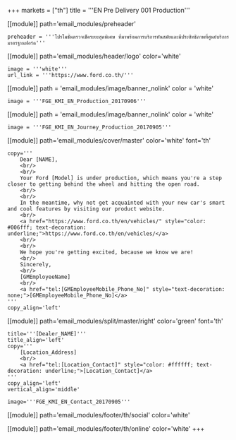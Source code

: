 +++
markets = ["th"]
title = '''EN Pre Delivery 001 Production'''

[[module]]
path='email_modules/preheader'

	preheader = '''โปรโมชั่นตรวจเช็คระยะสุดพิเศษ ที่มาพร้อมการบริการทันสมัยและมีประสิทธิภาพที่ศูนย์บริการมาตรฐานฟอร์ด'''

[[module]]
path='email_modules/header/logo'
color='white'

	image = '''white'''
	url_link = '''https://www.ford.co.th/'''

[[module]]
path = 'email_modules/image/banner_nolink'
color = 'white'

	image = '''FGE_KMI_EN_Production_20170906'''

[[module]]
path = 'email_modules/image/banner_nolink'
color = 'white'

	image = '''FGE_KMI_EN_Journey_Production_20170905'''

[[module]]
path='email_modules/cover/master'
color='white'
font='th'

	copy='''
		Dear [NAME],
		<br/>
		<br/>
		Your Ford [Model] is under production, which means you're a step closer to getting behind the wheel and hitting the open road. 
		<br/>
		<br/>
		In the meantime, why not get acquainted with your new car's smart and cool features by visiting our product website.
		<br/>
		<a href="https://www.ford.co.th/en/vehicles/" style="color: #006fff; text-decoration: underline;">https://www.ford.co.th/en/vehicles/</a>
		<br/>
		<br/>
		We hope you're getting excited, because we know we are!
		<br/>
		Sincerely,
		<br/>
		[GMEmployeeName]
		<br/>
		<a href="tel:[GMEmployeeMobile_Phone_No]" style="text-decoration: none;">[GMEmployeeMobile_Phone_No]</a>
	'''
	copy_align='left'

[[module]]
path='email_modules/split/master/right'
color='green'
font='th'

	title='''[Dealer_NAME]'''
	title_align='left'
	copy='''
		[Location_Address]
		<br/>
		<a href="tel:[Location_Contact]" style="color: #ffffff; text-decoration: underline;">[Location_Contact]</a>
	'''
	copy_align='left'
	vertical_align='middle'

	image='''FGE_KMI_EN_Contact_20170905'''

[[module]]
path='email_modules/footer/th/social'
color='white'

[[module]]
path='email_modules/footer/th/online'
color='white'
+++